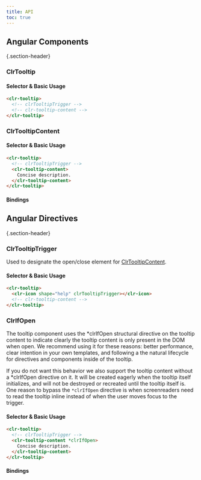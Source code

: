 ```yaml
---
title: API
toc: true
---
```


## Angular Components

{.section-header}

### ClrTooltip

#### Selector & Basic Usage

<doc-code>

```html
<clr-tooltip>
  <!-- clrTooltipTrigger -->
  <!-- clr-tooltip-content -->
</clr-tooltip>
```

</doc-code>

### ClrTooltipContent

#### Selector & Basic Usage

<doc-code>

```html
<clr-tooltip>
  <!-- clrTooltipTrigger -->
  <clr-tooltip-content>
    Concise description.
  </clr-tooltip-content>
</clr-tooltip>
```

</doc-code>

#### Bindings

<DocComponentApi component="ClrTooltipContent" item="bindings" />

## Angular Directives

{.section-header}

### ClrTooltipTrigger

Used to designate the open/close element for [ClrTooltipContent](./api/#clrtooltipcontent).

#### Selector & Basic Usage

<doc-code>

```html
<clr-tooltip>
  <clr-icon shape="help" clrTooltipTrigger></clr-icon>
  <!-- clr-tooltip-content -->
</clr-tooltip>
```

</doc-code>

### ClrIfOpen

The tooltip component uses the \*clrIfOpen structural directive on the tooltip content to indicate clearly the tooltip content is only present in the DOM when open. We recommend using it for these reasons: better performance, clear intention in your own templates, and following a the natural lifecycle for directives and components inside of the tooltip.

If you do not want this behavior we also support the tooltip content without a *clrIfOpen directive on it. It will be created eagerly when the tooltip itself initializes, and will not be destroyed or recreated until the tooltip itself is.
One reason to bypass the `*clrIfOpen` directive is when screenreaders need to read the tooltip inline instead of when the user moves focus to the trigger.

#### Selector & Basic Usage

<doc-code>

```html
<clr-tooltip>
  <!-- clrTooltipTrigger -->
  <clr-tooltip-content *clrIfOpen>
    Concise description.
  </clr-tooltip-content>
</clr-tooltip>
```

</doc-code>

#### Bindings

<DocComponentApi component="ClrIfOpen" item="bindings" />
